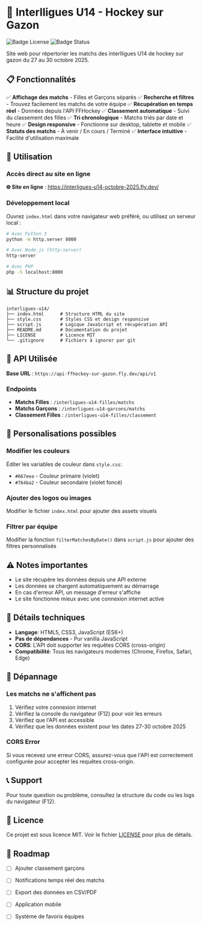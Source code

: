 # 🏑 Interlligues U14 - Hockey sur Gazon

![Badge License](https://img.shields.io/badge/License-MIT-blue.svg)
![Badge Status](https://img.shields.io/badge/Status-Active-green.svg)

Site web pour répertorier les matchs des interlligues U14 de hockey sur gazon du 27 au 30 octobre 2025.

## 📋 Fonctionnalités

✅ **Affichage des matchs** - Filles et Garçons séparés
✅ **Recherche et filtres** - Trouvez facilement les matchs de votre équipe
✅ **Récupération en temps réel** - Données depuis l'API FFHockey
✅ **Classement automatique** - Suivi du classement des filles
✅ **Tri chronologique** - Matchs triés par date et heure
✅ **Design responsive** - Fonctionne sur desktop, tablette et mobile
✅ **Statuts des matchs** - À venir / En cours / Terminé
✅ **Interface intuitive** - Facilité d'utilisation maximale

## 🚀 Utilisation

### Accès direct au site en ligne
**🌐 Site en ligne** : https://interligues-u14-octobre-2025.fly.dev/

### Développement local
Ouvrez `index.html` dans votre navigateur web préféré, ou utilisez un serveur local :

```bash
# Avec Python 3
python -m http.server 8000

# Avec Node.js (http-server)
http-server

# Avec PHP
php -S localhost:8000
```

## 📊 Structure du projet

```
interligues-u14/
├── index.html      # Structure HTML du site
├── style.css       # Styles CSS et design responsive
├── script.js       # Logique JavaScript et récupération API
├── README.md       # Documentation du projet
├── LICENSE         # Licence MIT
└── .gitignore      # Fichiers à ignorer par git
```

## 🔗 API Utilisée

**Base URL** : `https://api-ffhockey-sur-gazon.fly.dev/api/v1`

### Endpoints
- **Matchs Filles** : `/interligues-u14-filles/matchs`
- **Matchs Garçons** : `/interligues-u14-garcons/matchs`
- **Classement Filles** : `/interligues-u14-filles/classement`

## 🎨 Personalisations possibles

### Modifier les couleurs
Éditer les variables de couleur dans `style.css`:
- `#667eea` - Couleur primaire (violet)
- `#764ba2` - Couleur secondaire (violet foncé)

### Ajouter des logos ou images
Modifier le fichier `index.html` pour ajouter des assets visuels

### Filtrer par équipe
Modifier la fonction `filterMatchesByDate()` dans `script.js` pour ajouter des filtres personnalisés

## ⚠️ Notes importantes

- Le site récupère les données depuis une API externe
- Les données se chargent automatiquement au démarrage
- En cas d'erreur API, un message d'erreur s'affiche
- Le site fonctionne mieux avec une connexion internet active

## 📝 Détails techniques

- **Langage**: HTML5, CSS3, JavaScript (ES6+)
- **Pas de dépendances** - Pur vanilla JavaScript
- **CORS**: L'API doit supporter les requêtes CORS (cross-origin)
- **Compatibilité**: Tous les navigateurs modernes (Chrome, Firefox, Safari, Edge)

## 🔧 Dépannage

### Les matchs ne s'affichent pas
1. Vérifiez votre connexion internet
2. Vérifiez la console du navigateur (F12) pour voir les erreurs
3. Vérifiez que l'API est accessible
4. Vérifiez que les données existent pour les dates 27-30 octobre 2025

### CORS Error
Si vous recevez une erreur CORS, assurez-vous que l'API est correctement configurée pour accepter les requêtes cross-origin.

## 📞 Support

Pour toute question ou problème, consultez la structure du code ou les logs du navigateur (F12).

## 📄 Licence

Ce projet est sous licence MIT. Voir le fichier [LICENSE](LICENSE) pour plus de détails.

## 🎯 Roadmap

- [ ] Ajouter classement garçons
- [ ] Notifications temps réel des matchs
- [ ] Export des données en CSV/PDF
- [ ] Application mobile
- [ ] Système de favoris équipes

